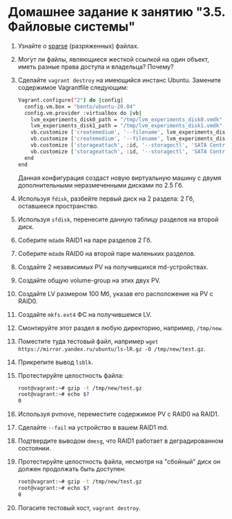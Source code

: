 # Домашнее задание к занятию "3.5. Файловые системы"

1. Узнайте о [sparse](https://ru.wikipedia.org/wiki/%D0%A0%D0%B0%D0%B7%D1%80%D0%B5%D0%B6%D1%91%D0%BD%D0%BD%D1%8B%D0%B9_%D1%84%D0%B0%D0%B9%D0%BB) (разряженных) файлах.



2. Могут ли файлы, являющиеся жесткой ссылкой на один объект, иметь разные права доступа и владельца? Почему?



3. Сделайте `vagrant destroy` на имеющийся инстанс Ubuntu. Замените содержимое Vagrantfile следующим:

    ```bash
    Vagrant.configure("2") do |config|
      config.vm.box = "bento/ubuntu-20.04"
      config.vm.provider :virtualbox do |vb|
        lvm_experiments_disk0_path = "/tmp/lvm_experiments_disk0.vmdk"
        lvm_experiments_disk1_path = "/tmp/lvm_experiments_disk1.vmdk"
        vb.customize ['createmedium', '--filename', lvm_experiments_disk0_path, '--size', 2560]
        vb.customize ['createmedium', '--filename', lvm_experiments_disk1_path, '--size', 2560]
        vb.customize ['storageattach', :id, '--storagectl', 'SATA Controller', '--port', 1, '--device', 0, '--type', 'hdd', '--medium', lvm_experiments_disk0_path]
        vb.customize ['storageattach', :id, '--storagectl', 'SATA Controller', '--port', 2, '--device', 0, '--type', 'hdd', '--medium', lvm_experiments_disk1_path]
      end
    end
    ```

    Данная конфигурация создаст новую виртуальную машину с двумя дополнительными неразмеченными дисками по 2.5 Гб.


4. Используя `fdisk`, разбейте первый диск на 2 раздела: 2 Гб, оставшееся пространство.



5. Используя `sfdisk`, перенесите данную таблицу разделов на второй диск.



6. Соберите `mdadm` RAID1 на паре разделов 2 Гб.



7. Соберите `mdadm` RAID0 на второй паре маленьких разделов.



8. Создайте 2 независимых PV на получившихся md-устройствах.



9. Создайте общую volume-group на этих двух PV.



10. Создайте LV размером 100 Мб, указав его расположение на PV с RAID0.



11. Создайте `mkfs.ext4` ФС на получившемся LV.



12. Смонтируйте этот раздел в любую директорию, например, `/tmp/new`.



13. Поместите туда тестовый файл, например `wget https://mirror.yandex.ru/ubuntu/ls-lR.gz -O /tmp/new/test.gz`.



14. Прикрепите вывод `lsblk`.



15. Протестируйте целостность файла:

    ```bash
    root@vagrant:~# gzip -t /tmp/new/test.gz
    root@vagrant:~# echo $?
    0
    ```




16. Используя pvmove, переместите содержимое PV с RAID0 на RAID1.



17. Сделайте `--fail` на устройство в вашем RAID1 md.



18. Подтвердите выводом `dmesg`, что RAID1 работает в деградированном состоянии.



19. Протестируйте целостность файла, несмотря на "сбойный" диск он должен продолжать быть доступен:

    ```bash
    root@vagrant:~# gzip -t /tmp/new/test.gz
    root@vagrant:~# echo $?
    0
    ```



20. Погасите тестовый хост, `vagrant destroy`.

